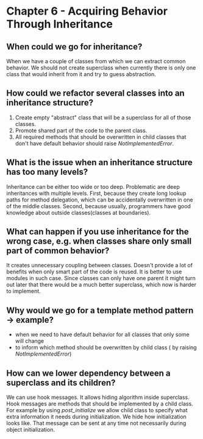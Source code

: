 # Chapter 6 - Acquiring Behavior Through Inheritance
## When could we go for inheritance?

When we have a couple of classes from which we can extract common behavior. We should not create superclass when currently there is only one class that would inherit from it and try to guess abstraction.

## How could we refactor several classes into an inheritance structure?

1. Create empty "abstract" class that will be a superclass for all of those classes.
2. Promote shared part of the code to the parent class.
3. All required methods that should be overwritten in child classes that don't have default behavior should raise *NotImplementedError*.

## What is the issue when an inheritance structure has too many levels?

Inheritance can be either too wide or too deep. Problematic are deep inheritances with multiple levels. First, because they create long lookup paths for method delegation, which can be accidentally overwritten in one of the middle classes. Second, because usually, programmers have good knowledge about outside classes(classes at boundaries).

## What can happen if you use inheritance for the wrong case, e.g. when classes share only small part of common behavior?

It creates unnecessary coupling between classes. Doesn't provide a lot of benefits when only smart part of the code is reused. It is better to use modules in such case. Since classes can only have one parent it might turn out later that there would be a much better superclass, which now is harder to implement.

## Why would we go for a template method pattern -> example?

* when we need to have default behavior for all classes that only some will change
* to inform which method should be overwritten by child class ( by raising *NotImplementedError*)

## How can we lower dependency between a superclass and its children?

We can use hook messages. It allows hiding algorithm inside superclass. Hook messages are methods that should be implemented by a child class. For example by using *post_initialize* we allow child class to specify what extra information it needs during initialization. We hide how initialization looks like. That message can be sent at any time not necessarily during object initialization.
